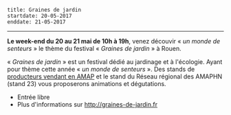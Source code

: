     title: Graines de jardin
    startdate: 20-05-2017
    enddate: 21-05-2017
---

**Le week-end du 20 au 21 mai de 10h à 19h**, venez découvir « *un monde de senteurs* » le thème du festival « *Graines de jardin* » à Rouen.

« *Graines de jardin* » est un festival dédié au jardinage et à l'écologie. Ayant pour thème cette année « *un monde de senteurs* ». Des stands de [producteurs vendant en AMAP](http://reseau-amap-hn.com/les-producteurs-en-amap) et le stand du Réseau régional des AMAPHN (stand 23) vous proposerons animations et dégutations.

 - Entrée libre
 - Plus d'informations sur <http://graines-de-jardin.fr>